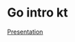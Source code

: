 # Go intro kt

[Presentation](https://docs.google.com/presentation/d/1N9YL4etBixakcxAJ_F13hxjVZ2B3HHtbq1dJSonjNio/edit?usp=sharing)
